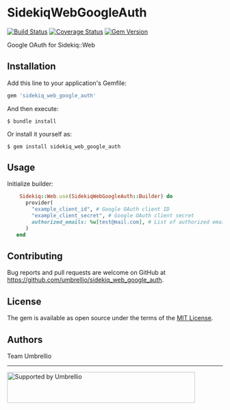 # SidekiqWebGoogleAuth
[![Build Status](https://travis-ci.org/umbrellio/sidekiq_web_google_auth.svg?branch=master)](https://travis-ci.org/umbrellio/sidekiq_web_google_auth)
[![Coverage Status](https://coveralls.io/repos/github/umbrellio/sidekiq_web_google_auth/badge.svg?branch=master)](https://coveralls.io/github/umbrellio/sidekiq_web_google_auth?branch=master)
[![Gem Version](https://badge.fury.io/rb/sidekiq_web_google_auth.svg)](https://badge.fury.io/rb/sidekiq_web_google_auth)

Google OAuth for Sidekiq::Web

## Installation

Add this line to your application's Gemfile:

```ruby
gem 'sidekiq_web_google_auth'
```

And then execute:

    $ bundle install

Or install it yourself as:

    $ gem install sidekiq_web_google_auth

## Usage

Initialize builder:

```ruby
    Sidekiq::Web.use(SidekiqWebGoogleAuth::Builder) do
      provider(
        "example_client_id", # Google OAuth client ID
        "example_client_secret", # Google OAuth client secret
        authorized_emails: %w[test@mail.com], # List of authorized emails
      )
   end
```

## Contributing

Bug reports and pull requests are welcome on GitHub at https://github.com/umbrellio/sidekiq_web_google_auth.


## License

The gem is available as open source under the terms of the [MIT License](https://opensource.org/licenses/MIT).

## Authors

Team Umbrellio

---

<a href="https://github.com/umbrellio/">
<img style="float: left;" src="https://umbrellio.github.io/Umbrellio/supported_by_umbrellio.svg" alt="Supported by Umbrellio" width="439" height="72">
</a>
